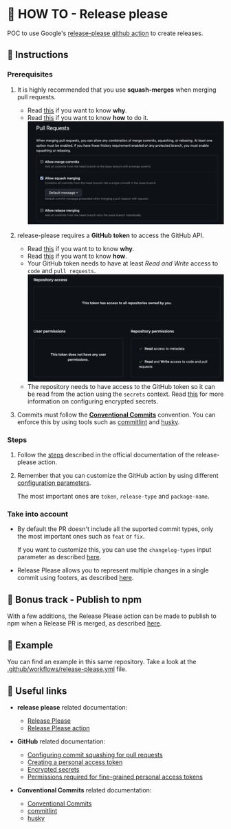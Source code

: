 # 🤔 HOW TO - Release please

POC to use Google's [release-please github action](https://github.com/google-github-actions/release-please-action) to create releases.

## 📝 Instructions

### Prerequisites

1. It is highly recommended that you use **squash-merges** when merging pull requests.
    * Read [this](https://github.com/googleapis/release-please#linear-git-commit-history-use-squash-merge) if you want to know **why**.
    * Read [this](https://docs.github.com/en/repositories/configuring-branches-and-merges-in-your-repository/configuring-pull-request-merges/configuring-commit-squashing-for-pull-requests) if you want to know **how** to do it.
      ![squash and merge](/assets/squash-and-merge.png)

2. release-please requires a **GitHub token** to access the GitHub API.
    * Read [this](https://github.com/google-github-actions/release-please-action#github-credentials) if you want to to know **why**.
    * Read [this](https://docs.github.com/en/authentication/keeping-your-account-and-data-secure/creating-a-personal-access-token) if you want to know **how**.
    * Your GitHub token needs to have at least *Read and Write* access to `code` and `pull requests`.
      ![GitHub token permissions](/assets/github-token-permissions.png)
    * The repository needs to have access to the GitHub token so it can be read from the action using the `secrets` context. Read [this](https://docs.github.com/en/actions/security-guides/encrypted-secrets) for more information on configuring encrypted secrets.

3. Commits must follow the **[Conventional Commits](https://www.conventionalcommits.org/)** convention. You can enforce this by using tools such as [commitlint](https://commitlint.js.org/) and [husky](https://typicode.github.io/husky/).

### Steps

1. Follow the [steps](https://github.com/google-github-actions/release-please-action#setting-up-this-action) described in the official documentation of the release-please action.
2. Remember that you can customize the GitHub action by using different [configuration parameters](https://github.com/google-github-actions/release-please-action#configuration).

    The most important ones are `token`, `release-type` and `package-name`.

### Take into account

* By default the PR doesn't include all the suported commit types, only the most important ones such as `feat` or `fix`.

  If you want to customize this, you can use the `changelog-types` input parameter as described [here](https://github.com/google-github-actions/release-please-action#overriding-the-changelog-sections).

* Release Please allows you to represent multiple changes in a single commit using footers, as described [here](https://github.com/googleapis/release-please#what-if-my-pr-contains-multiple-fixes-or-features).

## 🎁 Bonus track - Publish to npm

With a few additions, the Release Please action can be made to publish to npm when a Release PR is merged, as described [here](https://github.com/google-github-actions/release-please-action#automating-publication-to-npm).

## 👀 Example

You can find an example in this same repository. Take a look at the [.github/workflows/release-please.yml](.github/workflows/release-please.yml) file.

## 🔗 Useful links

* **release please** related documentation:
  - [Release Please](https://github.com/googleapis/release-please)
  - [Release Please action](https://github.com/google-github-actions/release-please-action)

* **GitHub** related documentation:
  - [Configuring commit squashing for pull requests](https://docs.github.com/en/repositories/configuring-branches-and-merges-in-your-repository/configuring-pull-request-merges/configuring-commit-squashing-for-pull-requests)
  - [Creating a personal access token](https://docs.github.com/en/authentication/keeping-your-account-and-data-secure/creating-a-personal-access-token)
  - [Encrypted secrets](https://docs.github.com/en/actions/security-guides/encrypted-secrets)
  - [Permissions required for fine-grained personal access tokens](https://docs.github.com/en/rest/overview/permissions-required-for-fine-grained-personal-access-tokens)

* **Conventional Commits** related documentation:
  - [Conventional Commits](https://www.conventionalcommits.org/)
  - [commitlint](https://commitlint.js.org/)
  - [husky](https://typicode.github.io/husky/)
